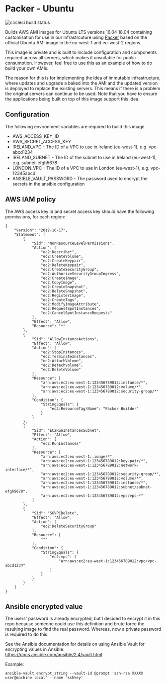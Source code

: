 # Packer - Ubuntu

![circleci build status](https://circleci.com/gh/daveshepherd/packer-ubuntu.png?style=shield "circleci build status")

Builds AWS AMI images for Ubuntu LTS versions 16.04 18.04 containing customisation for use in our infrastrcuture using
[Packer](https://www.packer.io/) based on the official Ubuntu AMI image in the eu-west-1 and eu-west-2 regions.

This image is private and is built to include configuration and components required across all servers, which makes it
unsuitable for public consumption. However, feel free to use this as an example of how to do build your own AMIs.

The reason for this is for implementing the idea of immutable infrastructure, where updates and upgrade a baked into the
AMI and the updated version is deployed to replace the existing servers. This means if there is a problem the original
servers can continue to be used. Note that you have to ensure the applications being built on top of this image support
this idea.

## Configuration

The following environment variables are required to build this image

* AWS_ACCESS_KEY_ID
* AWS_SECRET_ACCESS_KEY	
* IRELAND_VPC - The ID of a VPC to use in Ireland (eu-west-1), e.g. vpc-abcd1234
* IRELAND_SUBNET - The ID of the subnet to use in Ireland (eu-west-1), e.g. subnet-efgh5678
* LONDON_VPC - The ID of a VPC to use in London (eu-west-1), e.g. vpc-12345abcd
* ANSIBLE_VAULT_PASSWORD - The password used to encrypt the secrets in the ansible configuration

## AWS IAM policy

The AWS access key id and secret access key should have the following permissions, for each region:

```
{
    "Version": "2012-10-17",
    "Statement": [
        {
            "Sid": "NonResourceLevelPermissions",
            "Action": [
                "ec2:Describe*",
                "ec2:CreateVolume",
                "ec2:CreateKeypair",
                "ec2:DeleteKeypair",
                "ec2:CreateSecurityGroup",
                "ec2:AuthorizeSecurityGroupIngress",
                "ec2:CreateImage",
                "ec2:CopyImage",
                "ec2:CreateSnapshot",
                "ec2:DeleteSnapshot",
                "ec2:RegisterImage",
                "ec2:CreateTags",
                "ec2:ModifyImageAttribute",
                "ec2:RequestSpotInstances",
                "ec2:CancelSpotInstanceRequests"
            ],
            "Effect": "Allow",
            "Resource": "*"
        },
        {
            "Sid": "AllowInstanceActions",
            "Effect": "Allow",
            "Action": [
                "ec2:StopInstances",
                "ec2:TerminateInstances",
                "ec2:AttachVolume",
                "ec2:DetachVolume",
                "ec2:DeleteVolume"
            ],
            "Resource": [
                "arn:aws:ec2:eu-west-1:123456789012:instance/*",
                "arn:aws:ec2:eu-west-1:123456789012:volume/*",
                "arn:aws:ec2:eu-west-1:123456789012:security-group/*"
            ],
            "Condition": {
                "StringEquals": {
                    "ec2:ResourceTag/Name": "Packer Builder"
                }
            }
        },
        {
            "Sid": "EC2RunInstancesSubnet",
            "Effect": "Allow",
            "Action": [
                "ec2:RunInstances"
            ],
            "Resource": [
                "arn:aws:ec2:eu-west-1::image/*",
                "arn:aws:ec2:eu-west-1:123456789012:key-pair/*",
                "arn:aws:ec2:eu-west-1:123456789012:network-interface/*",
                "arn:aws:ec2:eu-west-1:123456789012:security-group/*",
                "arn:aws:ec2:eu-west-1:123456789012:volume/*",
                "arn:aws:ec2:eu-west-1:123456789012:instance/*",
                "arn:aws:ec2:eu-west-1:123456789012:subnet/subnet-efgh5678",
                "arn:aws:ec2:eu-west-1:123456789012:vpc/vpc-*"
            ]
        },
        {
            "Sid": "SGVPCDelete",
            "Effect": "Allow",
            "Action": [
                "ec2:DeleteSecurityGroup"
            ],
            "Resource": [
                "*"
            ],
            "Condition": {
                "StringEquals": {
                    "ec2:vpc": [
                        "arn:aws:ec2:eu-west-1:123456789012:vpc/vpc-abcd1234"
                    ]
                }
            }
        }
    ]
}
```

## Ansible encrypted value


The users' password is already encrypted, but I decided to encrypt it in this repo because
someone could use this definition and brute force the resulting image to find the real password.
Whereas, now a private password is required to do this. 

See the Ansible documentation for details on using Ansible Vault for encrypting values in Ansible:
https://docs.ansible.com/ansible/2.4/vault.html

Example: 

```
ansible-vault encrypt_string --vault-id @prompt 'ssh-rsa XXXXX user@machine.local' --name 'sshkey'
```